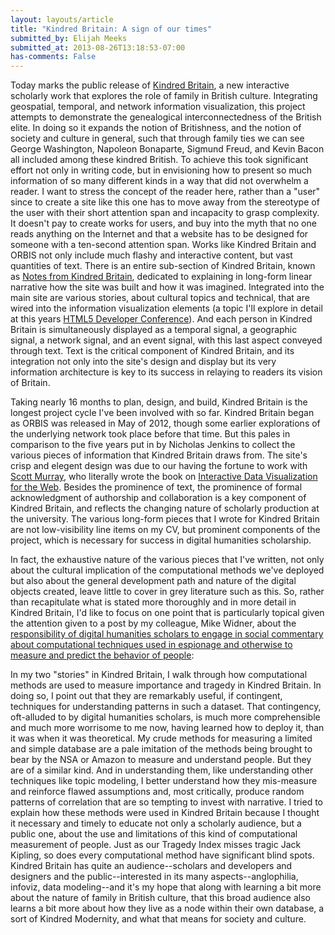 ```yaml
---
layout: layouts/article
title: "Kindred Britain: A sign of our times"
submitted_by: Elijah Meeks
submitted_at: 2013-08-26T13:18:53-07:00
has-comments: False
---
```


Today marks the public release of [Kindred Britain](http://kindred.stanford.edu), a new interactive scholarly work that explores the role of family in British culture. Integrating geospatial, temporal, and network information visualization, this project attempts to demonstrate the genealogical interconnectedness of the British elite. In doing so it expands the notion of Britishness, and the notion of society and culture in general, such that through family ties we can see George Washington, Napoleon Bonaparte, Sigmund Freud, and Kevin Bacon all included among these kindred British. To achieve this took significant effort not only in writing code, but in envisioning how to present so much information of so many different kinds in a way that did not overwhelm a reader. I want to stress the concept of the reader here, rather than a "user" since to create a site like this one has to move away from the stereotype of the user with their short attention span and incapacity to grasp complexity. It doesn't pay to create works for users, and buy into the myth that no one reads anything on the Internet and that a website has to be designed for someone with a ten-second attention span. Works like Kindred Britain and ORBIS not only include much flashy and interactive content, but vast quantities of text. There is an entire sub-section of Kindred Britain, known as [Notes from Kindred Britain](http://kindred.stanford.edu/notes.html), dedicated to explaining in long-form linear narrative how the site was built and how it was imagined. Integrated into the main site are various stories, about cultural topics and technical, that are wired into the information visualization elements (a topic I'll explore in detail at this years [HTML5 Developer Conference](http://html5devconf.com/speakers/elijah_meeks.html)). And each person in Kindred Britain is simultaneously displayed as a temporal signal, a geographic signal, a network signal, and an event signal, with this last aspect conveyed through text. Text is the critical component of Kindred Britain, and its integration not only into the site's design and display but its very information architecture is key to its success in relaying to readers its vision of Britain.


Taking nearly 16 months to plan, design, and build, Kindred Britain is the longest project cycle I've been involved with so far. Kindred Britain began as ORBIS was released in May of 2012, though some earlier explorations of the underlying network took place before that time. But this pales in comparison to the five years put in by Nicholas Jenkins to collect the various pieces of information that Kindred Britain draws from. The site's crisp and elegent design was due to our having the fortune to work with [Scott Murray](http://alignedleft.com/), who literally wrote the book on [Interactive Data Visualization for the Web](http://shop.oreilly.com/product/0636920026938.do). Besides the prominence of text, the prominence of formal acknowledgment of authorship and collaboration is a key component of Kindred Britain, and reflects the changing nature of scholarly production at the university. The various long-form pieces that I wrote for Kindred Britain are not low-visibility line items on my CV, but prominent components of the project, which is necessary for success in digital humanities scholarship.


In fact, the exhaustive nature of the various pieces that I've written, not only about the cultural implication of the computational methods we've deployed but also about the general development path and nature of the digital objects created, leave little to cover in grey literature such as this. So, rather than recapitulate what is stated more thoroughly and in more detail in Kindred Britain, I'd like to focus on one point that is particularly topical given the attention given to a post by my colleague, Mike Widner, about the [responsibility of digital humanities scholars to engage in social commentary about computational techniques used in espionage and otherwise to measure and predict the behavior of people](https://people.stanford.edu/widner/content/digital-humanists-lack-response-surveillance-state):


In my two "stories" in Kindred Britain, I walk through how computational methods are used to measure importance and tragedy in Kindred Britain. In doing so, I point out that they are remarkably useful, if contingent, techniques for understanding patterns in such a dataset. That contingency, oft-alluded to by digital humanities scholars, is much more comprehensible and much more worrisome to me now, having learned how to deploy it, than it was when it was theoretical. My crude methods for measuring a limited and simple database are a pale imitation of the methods being brought to bear by the NSA or Amazon to measure and understand people. But they are of a similar kind. And in understanding them, like understanding other techniques like topic modeling, I better understand how they mis-measure and reinforce flawed assumptions and, most critically, produce random patterns of correlation that are so tempting to invest with narrative. I tried to explain how these methods were used in Kindred Britain because I thought it necessary and timely to educate not only a scholarly audience, but a public one, about the use and limitations of this kind of computational measurement of people. Just as our Tragedy Index misses tragic Jack Kipling, so does every computational method have significant blind spots. Kindred Britain has quite an audience--scholars and developers and designers and the public--interested in its many aspects--anglophilia, infoviz, data modeling--and it's my hope that along with learning a bit more about the nature of family in British culture, that this broad audience also learns a bit more about how they live as a node within their own database, a sort of Kindred Modernity, and what that means for society and culture.


 